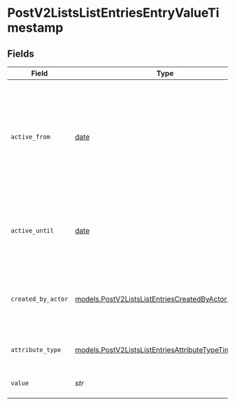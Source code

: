 # PostV2ListsListEntriesEntryValueTimestamp


## Fields

| Field                                                                                                                       | Type                                                                                                                        | Required                                                                                                                    | Description                                                                                                                 | Example                                                                                                                     |
| --------------------------------------------------------------------------------------------------------------------------- | --------------------------------------------------------------------------------------------------------------------------- | --------------------------------------------------------------------------------------------------------------------------- | --------------------------------------------------------------------------------------------------------------------------- | --------------------------------------------------------------------------------------------------------------------------- |
| `active_from`                                                                                                               | [date](https://docs.python.org/3/library/datetime.html#date-objects)                                                        | :heavy_check_mark:                                                                                                          | The point in time at which this value was made "active". `active_from` can be considered roughly analogous to `created_at`. | 2023-01-01T15:00:00.000000000Z                                                                                              |
| `active_until`                                                                                                              | [date](https://docs.python.org/3/library/datetime.html#date-objects)                                                        | :heavy_check_mark:                                                                                                          | The point in time at which this value was deactivated. If `null`, the value is active.                                      | 2023-01-01T15:00:00.000000000Z                                                                                              |
| `created_by_actor`                                                                                                          | [models.PostV2ListsListEntriesCreatedByActor17](../models/postv2listslistentriescreatedbyactor17.md)                        | :heavy_check_mark:                                                                                                          | The actor that created this value.                                                                                          | {<br/>"type": "workspace-member",<br/>"id": "50cf242c-7fa3-4cad-87d0-75b1af71c57b"<br/>}                                    |
| `attribute_type`                                                                                                            | [models.PostV2ListsListEntriesAttributeTypeTimestamp](../models/postv2listslistentriesattributetypetimestamp.md)            | :heavy_check_mark:                                                                                                          | The attribute type of the value.                                                                                            | timestamp                                                                                                                   |
| `value`                                                                                                                     | *str*                                                                                                                       | :heavy_check_mark:                                                                                                          | A timestamp string value                                                                                                    | timestamp_string_value                                                                                                      |
